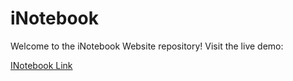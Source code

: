 # iNotebook

Welcome to the iNotebook Website repository! Visit the live demo:

[INotebook Link](https://inotebook-frontend-8cd1.onrender.com)
